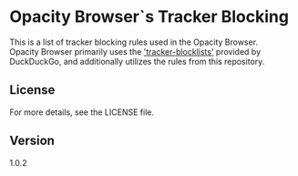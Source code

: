 # Opacity Browser`s Tracker Blocking

This is a list of tracker blocking rules used in the Opacity Browser.  
Opacity Browser primarily uses the ['tracker-blocklists'](https://github.com/duckduckgo/tracker-blocklists) provided by DuckDuckGo, and additionally utilizes the rules from this repository.

## License

For more details, see the LICENSE file.

## Version

1.0.2
